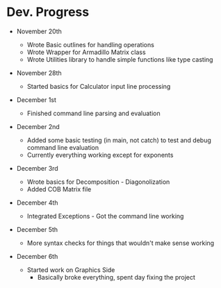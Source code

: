 # Dev. Progress #

* November 20th 
    * Wrote Basic outlines for handling operations
    * Wrote Wrapper for Armadillo Matrix class 
    * Wrote Utilities library to handle simple functions like type casting 

* November 28th 
    *  Started basics for Calculator input line processing 
    
* December 1st 
    * Finished command line parsing and evaluation 
    
* December 2nd 
    * Added some basic testing (in main, not catch) to test and debug 
    command line evaluation 
    * Currently everything working except for exponents 
    
* December 3rd 
    * Wrote basics for Decomposition - Diagonolization 
    * Added COB Matrix file 
    
* December 4th 
    * Integrated Exceptions - Got the command line working 

* December 5th 
    * More syntax checks for things that wouldn't make sense working 

* December 6th 
    * Started work on Graphics Side 
        * Basically broke everything, spent day fixing the project 
